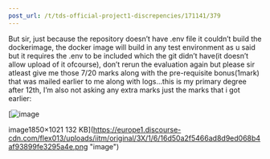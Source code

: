 ```yaml
---
post_url: /t/tds-official-project1-discrepencies/171141/379
---
```

But sir, just because the repository doesn’t have .env file it couldn’t build the dockerimage, the docker image will build in any test environment as u said but it requires the .env to be included which the git didn’t have(it doesn’t allow upload of it ofcourse), don’t rerun the evaluation again but please sir atleast give me those 7/20 marks along with the pre-requisite bonus(1mark) that was mailed earlier to me along with logs…this is my primary degree after 12th, I’m also not asking any extra marks just the marks that i got earlier:  

[![image](https://europe1.discourse-cdn.com/flex013/uploads/iitm/optimized/3X/1/6/16d50a2f5466ad8d9ed068b4af93899fe3295a4e_2_690x380.png)

image1850×1021 132 KB](https://europe1.discourse-cdn.com/flex013/uploads/iitm/original/3X/1/6/16d50a2f5466ad8d9ed068b4af93899fe3295a4e.png "image")